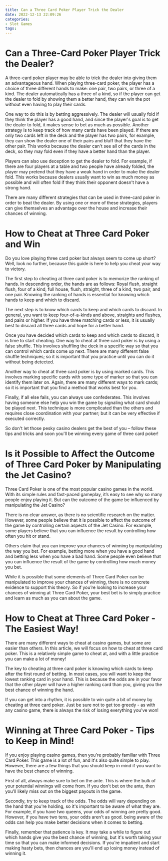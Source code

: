 ```yaml
---
title: Can a Three Card Poker Player Trick the Dealer
date: 2022-12-13 22:09:26
categories:
- Slot Games
tags:
---
```



#  Can a Three-Card Poker Player Trick the Dealer?

A three-card poker player may be able to trick the dealer into giving them an advantageous hand. When playing three-card poker, the player has a choice of three different hands to make: one pair, two pairs, or three of a kind. The dealer automatically has a three of a kind, so if the player can get the dealer to fold by showing them a better hand, they can win the pot without even having to play their cards.

One way to do this is by betting aggressively. The dealer will usually fold if they think the player has a good hand, and since the player's goal is to get the dealer to fold, it makes sense to bet as much as possible. Another strategy is to keep track of how many cards have been played. If there are only two cards left in the deck and the player has two pairs, for example, they can show the dealer one of their pairs and bluff that they have the other pair. This works because the dealer can't see all of the cards in the deck, so they may fold even if they have a better hand than the player.

Players can also use deception to get the dealer to fold. For example, if there are four players at a table and two people have already folded, the player may pretend that they have a weak hand in order to make the dealer fold. This works because dealers usually want to win as much money as possible and will often fold if they think their opponent doesn't have a strong hand.

There are many different strategies that can be used in three-card poker in order to beat the dealer. By using one or more of these strategies, players can give themselves an advantage over the house and increase their chances of winning.

#  How to Cheat at Three Card Poker and Win 
Do you love playing three card poker but always seem to come up short? Well, look no further, because this guide is here to help you cheat your way to victory. 

The first step to cheating at three card poker is to memorize the ranking of hands. In descending order, the hands are as follows: Royal flush, straight flush, four of a kind, full house, flush, straight, three of a kind, two pair, and one pair. Knowing the ranking of hands is essential for knowing which hands to keep and which to discard. 

The next step is to know which cards to keep and which cards to discard. In general, you want to keep four-of-a-kinds and above, straights and flushes, and pairs or higher. If you have three matching cards or less, it is usually best to discard all three cards and hope for a better hand. 

Once you have decided which cards to keep and which cards to discard, it is time to start cheating. One way to cheat at three card poker is by using a false shuffle. This involves shuffling the deck in a specific way so that you can control which cards come up next. There are many different false shuffle techniques; so it is important that you practice until you can do it without being detected. 

Another way to cheat at three card poker is by using marked cards. This involves marking specific cards with some type of marker so that you can identify them later on. Again, there are many different ways to mark cards; so it is important that you find a method that works best for you. 

Finally, if all else fails, you can always use confederates. This involves having someone else help you win the game by signaling what card should be played next. This technique is more complicated than the others and requires close coordination with your partner; but it can be very effective if executed correctly. 

So don't let those pesky casino dealers get the best of you – follow these tips and tricks and soon you'll be winning every game of three card poker!

#  Is it Possible to Affect the Outcome of Three Card Poker by Manipulating the Jet Casino? 

Three Card Poker is one of the most popular casino games in the world. With its simple rules and fast-paced gameplay, it’s easy to see why so many people enjoy playing it. But can the outcome of the game be influenced by manipulating the Jet Casino?

There is no clear answer, as there is no scientific research on the matter. However, some people believe that it is possible to affect the outcome of the game by controlling certain aspects of the Jet Casino. For example, some players believe that you can influence the result by controlling how often you hit or stand.

Others claim that you can improve your chances of winning by manipulating the way you bet. For example, betting more when you have a good hand and betting less when you have a bad hand. Some people even believe that you can influence the result of the game by controlling how much money you bet.

While it is possible that some elements of Three Card Poker can be manipulated to improve your chances of winning, there is no concrete evidence to support this theory. So if you’re looking to increase your chances of winning at Three Card Poker, your best bet is to simply practice and learn as much as you can about the game.

#  How to Cheat at Three Card Poker - The Easiest Way!

There are many different ways to cheat at casino games, but some are easier than others. In this article, we will focus on how to cheat at three card poker. This is a relatively simple game to cheat at, and with a little practice you can make a lot of money!

The key to cheating at three card poker is knowing which cards to keep after the first round of betting. In most cases, you will want to keep the lowest ranking card in your hand. This is because the odds are in your favor that the other player will have a higher ranking card than you, giving you the best chance of winning the hand.

If you can get into a rhythm, it is possible to win quite a bit of money by cheating at three card poker. Just be sure not to get too greedy - as with any casino game, there is always the risk of losing everything you've won!

#  Winning at Three Card Poker - Tips to Keep in Mind!

If you enjoy playing casino games, then you're probably familiar with Three Card Poker. This game is a lot of fun, and it's also quite simple to play. However, there are a few things that you should keep in mind if you want to have the best chance of winning.

First of all, always make sure to bet on the ante. This is where the bulk of your potential winnings will come from. If you don't bet on the ante, then you'll likely miss out on the biggest payouts in the game.

Secondly, try to keep track of the odds. The odds will vary depending on the hand that you're holding, so it's important to be aware of what they are. For example, if you have two queens, your odds of winning are pretty good. However, if you have two tens, your odds aren't as good. being aware of the odds can help you make better decisions when it comes to betting.

Finally, remember that patience is key. It may take a while to figure out which hands give you the best chance of winning, but it's worth taking your time so that you can make informed decisions. If you're impatient and start making hasty bets, then chances are you'll end up losing money instead of winning it.